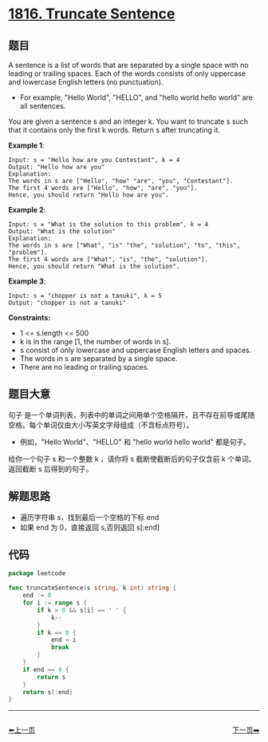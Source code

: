 # [1816. Truncate Sentence](https://leetcode.com/problems/truncate-sentence/)

## 题目

A sentence is a list of words that are separated by a single space with no leading or trailing spaces. Each of the words consists of only uppercase and lowercase English letters (no punctuation).

- For example, "Hello World", "HELLO", and "hello world hello world" are all sentences.

You are given a sentence s and an integer k. You want to truncate s such that it contains only the first k words. Return s after truncating it.

**Example 1**:

    Input: s = "Hello how are you Contestant", k = 4
    Output: "Hello how are you"
    Explanation:
    The words in s are ["Hello", "how" "are", "you", "Contestant"].
    The first 4 words are ["Hello", "how", "are", "you"].
    Hence, you should return "Hello how are you".

**Example 2**:

    Input: s = "What is the solution to this problem", k = 4
    Output: "What is the solution"
    Explanation:
    The words in s are ["What", "is" "the", "solution", "to", "this", "problem"].
    The first 4 words are ["What", "is", "the", "solution"].
    Hence, you should return "What is the solution".

**Example 3**:

    Input: s = "chopper is not a tanuki", k = 5
    Output: "chopper is not a tanuki"

**Constraints:**

- 1 <= s.length <= 500
- k is in the range [1, the number of words in s].
- s consist of only lowercase and uppercase English letters and spaces.
- The words in s are separated by a single space.
- There are no leading or trailing spaces.

## 题目大意

句子 是一个单词列表，列表中的单词之间用单个空格隔开，且不存在前导或尾随空格。每个单词仅由大小写英文字母组成（不含标点符号）。

- 例如，"Hello World"、"HELLO" 和 "hello world hello world" 都是句子。

给你一个句子 s 和一个整数 k ，请你将 s 截断使截断后的句子仅含前 k 个单词。返回截断 s 后得到的句子。

## 解题思路

- 遍历字符串 s，找到最后一个空格的下标 end
- 如果 end 为 0，直接返回 s,否则返回 s[:end]

## 代码

```go
package leetcode

func truncateSentence(s string, k int) string {
	end := 0
	for i := range s {
		if k > 0 && s[i] == ' ' {
			k--
		}
		if k == 0 {
			end = i
			break
		}
	}
	if end == 0 {
		return s
	}
	return s[:end]
}
```


----------------------------------------------
<div style="display: flex;justify-content: space-between;align-items: center;">
<p><a href="https://books.halfrost.com/leetcode/ChapterFour/1700~1799/1758.Minimum-Changes-To-Make-Alternating-Binary-String/">⬅️上一页</a></p>
<p><a href="https://books.halfrost.com/leetcode/ChapterFour/1800~1899/1818.Minimum-Absolute-Sum-Difference/">下一页➡️</a></p>
</div>

